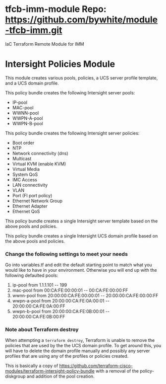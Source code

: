 # tfcb-imm-module      Repo: https://github.com/bywhite/module-tfcb-imm.git 
IaC Terraform Remote Module for IMM


# Intersight Policies Module

This module creates various pools, policies, a UCS server profile template, and a UCS domain profile. 

This policy bundle creates the following Intersight server pools:
- IP-pool
- MAC-pool
- WWNN-pool
- WWPN-A-pool
- WWPN-B-pool

This policy bundle creates the following Intersight server policies:
- Boot order
- NTP
- Network connectivity (dns)
- Multicast
- Virtual KVM (enable KVM)
- Virtual Media
- System QoS
- IMC Access
- LAN connectivity
- VLAN
- Port (FI port policy)
- Ethernet Network Group
- Ethernet Adapter
- Ethernet QoS

This policy bundle creates a single Intersight server template based on the above pools and policies.

This policy bundle creates a single Intersight UCS domain profile based on the above pools and policies.


### Change the following settings to meet your needs

Go into variables.tf and edit the default starting point to match what you would like to have in your environment. Otherwise you will end up with the following defaulted pools:

1. ip-pool from 1.1.1.101 -- 199
2. mac-pool from 00:CA:FE:00:00:01 -- 00:CA:FE:00:00:FF
3. wwnn-pool from 20:00:00:CA:FE:00:00:01 -- 20:00:00:CA:FE:00:00:FF
4. wwpn-a-pool from 20:00:00:CA:FE:0A:00:01 -- 20:00:00:CA:FE:0A:00:FF
5. wwpn-b-pool from 20:00:00:CA:FE:0B:00:01 -- 20:00:00:CA:FE:0B:00:FF


### Note about Terraform destroy

When attempting a `terraform destroy`, Terraform is unable to remove the policies that are used by the the UCS domain profile. To get around this, you will have to delete the domain profile manually and possibly any server profiles that are using any of the profiles or policies created.

This is basically a copy of https://github.com/terraform-cisco-modules/terraform-intersight-policy-bundle with a removal of the policy-diskgroup and addition of the pool creation.